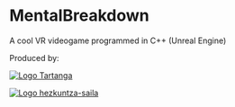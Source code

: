 # MentalBreakdown
A cool VR videogame programmed in C++ (Unreal Engine)


Produced by:

[![Logo Tartanga](https://tkgune.eus/wp-content/uploads/2020/10/tartanga-1.jpg)](http://tartanga.eus/)

[![Logo hezkuntza-saila](https://tartanga.hezkuntza.net/w24t000IntranetCentrosWAR-theme/images/intranet_centros/logpdpto_bi.png)](https://www.euskadi.eus/eusko-jaurlaritza/hezkuntza-saila/)
